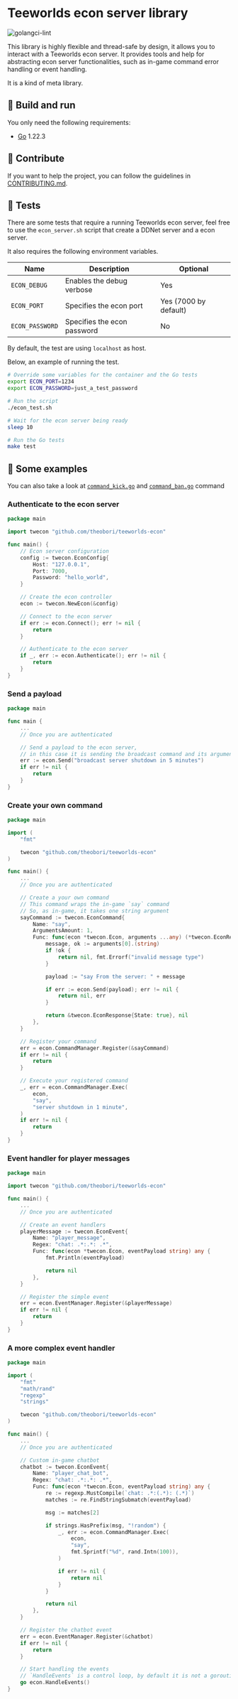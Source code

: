 # Teeworlds econ server library

![golangci-lint](https://github.com/theobori/teeworlds-econ/actions/workflows/lint.yml/badge.svg)

This library is highly flexible and thread-safe by design, it allows you to interact with a Teeworlds econ server. It provides tools and help for abstracting econ server functionalities, such as in-game command error handling or event handling.

It is a kind of meta library.

## 📖 Build and run

You only need the following requirements:

- [Go](https://golang.org/doc/install) 1.22.3

## 🤝 Contribute

If you want to help the project, you can follow the guidelines in [CONTRIBUTING.md](./CONTRIBUTING.md).

## 🧪 Tests

There are some tests that require a running Teeworlds econ server, feel free to use the `econ_server.sh` script that create a DDNet server and a econ server.

It also requires the following environment variables.

| Name | Description | Optional
| - | - | - |
`ECON_DEBUG` | Enables the debug verbose | Yes
`ECON_PORT` | Specifies the econ port | Yes (7000 by default)
`ECON_PASSWORD` | Specifies the econ password | No

By default, the test are using `localhost` as host.

Below, an example of running the test.

```bash
# Override some variables for the container and the Go tests
export ECON_PORT=1234
export ECON_PASSWORD=just_a_test_password

# Run the script
./econ_test.sh

# Wait for the econ server being ready
sleep 10

# Run the Go tests
make test
```

## 📎 Some examples

You can also take a look at [`command_kick.go`](./command_kick.go) and [`command_ban.go`](./command_ban.go) command

### Authenticate to the econ server

```go
package main

import twecon "github.com/theobori/teeworlds-econ"

func main() {
    // Econ server configuration
    config := twecon.EconConfig{
        Host: "127.0.0.1",
        Port: 7000,
        Password: "hello_world",
    }

    // Create the econ controller
    econ := twecon.NewEcon(&config)

    // Connect to the econ server
    if err := econ.Connect(); err != nil {
        return
    }

    // Authenticate to the econ server
    if _, err := econ.Authenticate(); err != nil {
        return
    }
}
```

### Send a payload

```go
package main

func main {
    ...
    // Once you are authenticated

    // Send a payload to the econ server,
	// in this case it is sending the broadcast command and its argument
	err := econ.Send("broadcast server shutdown in 5 minutes")
	if err != nil {
		return
	}
}
```

### Create your own command

```go
package main

import (
	"fmt"

	twecon "github.com/theobori/teeworlds-econ"
)

func main() {
    ...
    // Once you are authenticated

    // Create a your own command
    // This command wraps the in-game `say` command
    // So, as in-game, it takes one string argument
	sayCommand := twecon.EconCommand{
		Name: "say",
		ArgumentsAmount: 1,
		Func: func(econ *twecon.Econ, arguments ...any) (*twecon.EconResponse, error) {
			message, ok := arguments[0].(string)
			if !ok {
				return nil, fmt.Errorf("invalid message type")
			}

			payload := "say From the server: " + message

			if err := econ.Send(payload); err != nil {
				return nil, err
			}

			return &twecon.EconResponse{State: true}, nil
		},
	}

	// Register your command
	err = econ.CommandManager.Register(&sayCommand)
	if err != nil {
		return
	}

	// Execute your registered command
	_, err = econ.CommandManager.Exec(
		econ,
		"say",
		"server shutdown in 1 minute",
	)
	if err != nil {
		return
	}
}
```

### Event handler for player messages

```go
package main

import twecon "github.com/theobori/teeworlds-econ"

func main() {
    ...
    // Once you are authenticated

    // Create an event handlers
	playerMessage := twecon.EconEvent{
		Name: "player_message",
		Regex: "chat: .*:.*: .*",
		Func: func(econ *twecon.Econ, eventPayload string) any {
			fmt.Println(eventPayload)

			return nil
		},
	}

	// Register the simple event
	err = econ.EventManager.Register(&playerMessage)
	if err != nil {
		return
	}
}
```

### A more complex event handler

```go
package main

import (
	"fmt"
	"math/rand"
	"regexp"
	"strings"

	twecon "github.com/theobori/teeworlds-econ"
)

func main() {
    ...
    // Once you are authenticated

    // Custom in-game chatbot
	chatbot := twecon.EconEvent{
		Name: "player_chat_bot",
		Regex: "chat: .*:.*: .*",
		Func: func(econ *twecon.Econ, eventPayload string) any {
			re := regexp.MustCompile(`chat: .*:(.*): (.*)`)
			matches := re.FindStringSubmatch(eventPayload)

			msg := matches[2]

			if strings.HasPrefix(msg, "!random") {
				_, err := econ.CommandManager.Exec(
					econ,
					"say",
					fmt.Sprintf("%d", rand.Intn(100)),
				)

				if err != nil {
					return nil
				}
			}

			return nil
		},
	}

	// Register the chatbot event
	err = econ.EventManager.Register(&chatbot)
	if err != nil {
		return
	}

    // Start handling the events
	// `HandleEvents` is a control loop, by default it is not a goroutine
	go econ.HandleEvents()
}
```